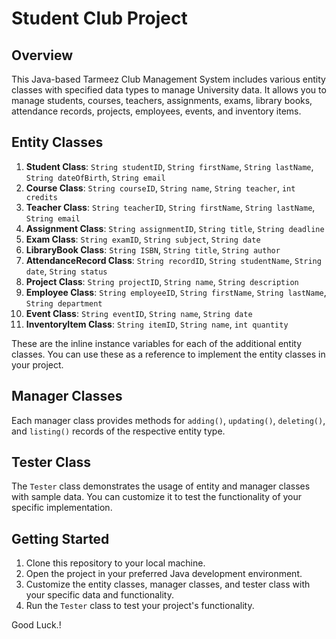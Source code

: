 # Student Club Project

## Overview

This Java-based Tarmeez Club Management System includes various entity classes with specified data types to manage University data. It allows you to manage students, courses, teachers, assignments, exams, library books, attendance records, projects, employees, events, and inventory items.

## Entity Classes

1. **Student Class**: 
   `String studentID`, `String firstName`, `String lastName`, `String dateOfBirth`, `String email`
2. **Course Class**: 
   `String courseID`, `String name`, `String teacher`, `int credits`
3. **Teacher Class**: 
   `String teacherID`, `String firstName`, `String lastName`, `String email`
4. **Assignment Class**: 
   `String assignmentID`, `String title`, `String deadline`
5. **Exam Class**: 
   `String examID`, `String subject`, `String date`
6. **LibraryBook Class**: 
   `String ISBN`, `String title`, `String author`
7. **AttendanceRecord Class**: 
   `String recordID`, `String studentName`, `String date`, `String status`
8. **Project Class**: 
   `String projectID`, `String name`, `String description`
9. **Employee Class**: 
   `String employeeID`, `String firstName`, `String lastName`, `String department`
10. **Event Class**: 
   `String eventID`, `String name`, `String date`
11. **InventoryItem Class**: 
   `String itemID`, `String name`, `int quantity`

These are the inline instance variables for each of the additional entity classes. You can use these as a reference to implement the entity classes in your project.
## Manager Classes

Each manager class provides methods for `adding()`, `updating()`, `deleting()`, and `listing()` records of the respective entity type.

## Tester Class

The `Tester` class demonstrates the usage of entity and manager classes with sample data. You can customize it to test the functionality of your specific implementation.

## Getting Started

1. Clone this repository to your local machine.
2. Open the project in your preferred Java development environment.
3. Customize the entity classes, manager classes, and tester class with your specific data and functionality.
4. Run the `Tester` class to test your project's functionality.

Good Luck.!
